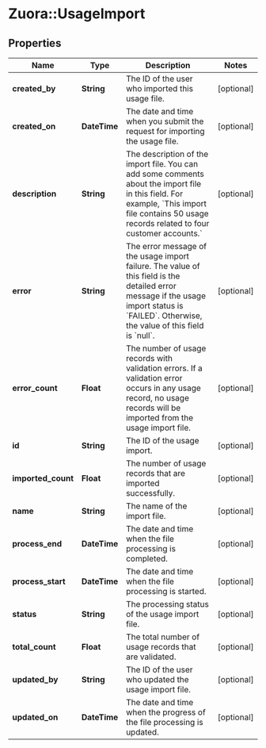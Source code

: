 # Zuora::UsageImport

## Properties
Name | Type | Description | Notes
------------ | ------------- | ------------- | -------------
**created_by** | **String** | The ID of the user who imported this usage file.  | [optional] 
**created_on** | **DateTime** | The date and time when you submit the request for importing the usage file.       | [optional] 
**description** | **String** | The description of the import file.   You can add some comments about the import file in this field. For example, &#x60;This import file contains 50 usage records related to four customer accounts.&#x60;  | [optional] 
**error** | **String** | The error message of the usage import failure.   The value of this field is the detailed error message if the usage import status is &#x60;FAILED&#x60;. Otherwise, the value of this field is &#x60;null&#x60;.  | [optional] 
**error_count** | **Float** | The number of usage records with validation errors.   If a validation error occurs in any usage record, no usage records will be imported from the usage import file.  | [optional] 
**id** | **String** | The ID of the usage import.  | [optional] 
**imported_count** | **Float** | The number of usage records that are imported successfully.   | [optional] 
**name** | **String** | The name of the import file.  | [optional] 
**process_end** | **DateTime** | The date and time when the file processing is completed.  | [optional] 
**process_start** | **DateTime** | The date and time when the file processing is started.  | [optional] 
**status** | **String** | The processing status of the usage import file.  | [optional] 
**total_count** | **Float** | The total number of usage records that are validated.  | [optional] 
**updated_by** | **String** | The ID of the user who updated the usage import file.  | [optional] 
**updated_on** | **DateTime** | The date and time when the progress of the file processing is updated.        | [optional] 


